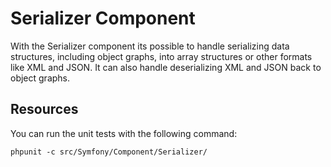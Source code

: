Serializer Component
====================

With the Serializer component its possible to handle serializing data structures,
including object graphs, into array structures or other formats like XML and JSON.
It can also handle deserializing XML and JSON back to object graphs.

Resources
---------

You can run the unit tests with the following command:

    phpunit -c src/Symfony/Component/Serializer/
